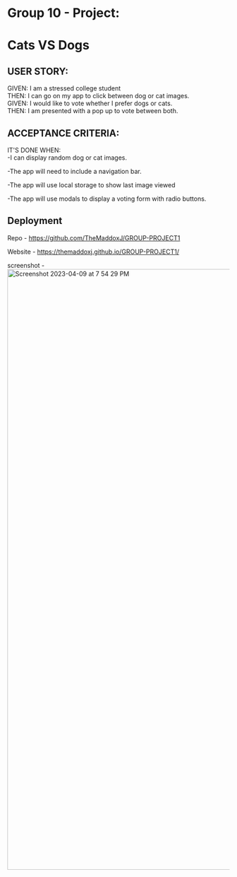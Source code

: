 # Group 10 - Project:
# Cats VS Dogs

## USER STORY:
GIVEN: I am a stressed college student <br>
THEN: I can go on my app to click between dog or cat images. <br>
GIVEN: I would like to vote whether I prefer dogs or cats. <br>
THEN: I am presented with a pop up to vote between both.<br>

## ACCEPTANCE CRITERIA:
IT'S DONE WHEN:<br>
-I can display random dog or cat images.

-The app will need to include a navigation bar.

-The app will use local storage to show last image viewed

-The app will use modals to display a voting form with radio buttons.


## Deployment

Repo - https://github.com/TheMaddoxJ/GROUP-PROJECT1

Website - https://themaddoxj.github.io/GROUP-PROJECT1/

screenshot - <img width="1360" alt="Screenshot 2023-04-09 at 7 54 29 PM" src="https://user-images.githubusercontent.com/124836497/230805408-69c8c2ae-0f51-462c-a730-1629291e8b7e.png">
